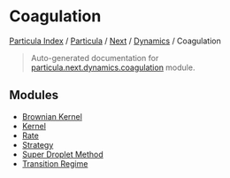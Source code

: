 # Coagulation

[Particula Index](../../../../README.md#particula-index) / [Particula](../../../index.md#particula) / [Next](../../index.md#next) / [Dynamics](../index.md#dynamics) / Coagulation

> Auto-generated documentation for [particula.next.dynamics.coagulation](https://github.com/Gorkowski/particula/blob/main/particula/next/dynamics/coagulation/__init__.py) module.

## Modules

- [Brownian Kernel](./brownian_kernel.md)
- [Kernel](./kernel.md)
- [Rate](./rate.md)
- [Strategy](./strategy.md)
- [Super Droplet Method](./super_droplet_method.md)
- [Transition Regime](./transition_regime.md)
